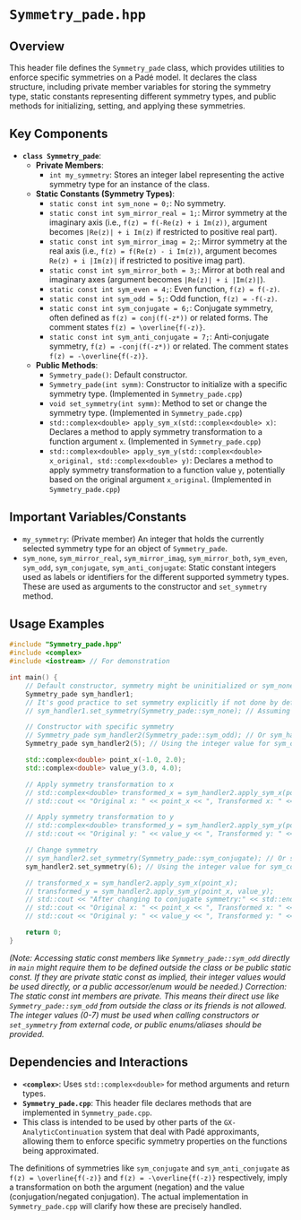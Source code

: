 # `Symmetry_pade.hpp`

## Overview

This header file defines the `Symmetry_pade` class, which provides utilities to enforce specific symmetries on a Padé model. It declares the class structure, including private member variables for storing the symmetry type, static constants representing different symmetry types, and public methods for initializing, setting, and applying these symmetries.

## Key Components

- **`class Symmetry_pade`**:
    - **Private Members**:
        - `int my_symmetry`: Stores an integer label representing the active symmetry type for an instance of the class.
    - **Static Constants (Symmetry Types)**:
        - `static const int sym_none = 0;`: No symmetry.
        - `static const int sym_mirror_real = 1;`: Mirror symmetry at the imaginary axis (i.e., `f(z) = f(-Re(z) + i Im(z))`, argument becomes `|Re(z)| + i Im(z)` if restricted to positive real part).
        - `static const int sym_mirror_imag = 2;`: Mirror symmetry at the real axis (i.e., `f(z) = f(Re(z) - i Im(z))`, argument becomes `Re(z) + i |Im(z)|` if restricted to positive imag part).
        - `static const int sym_mirror_both = 3;`: Mirror at both real and imaginary axes (argument becomes `|Re(z)| + i |Im(z)|`).
        - `static const int sym_even = 4;`: Even function, `f(z) = f(-z)`.
        - `static const int sym_odd = 5;`: Odd function, `f(z) = -f(-z)`.
        - `static const int sym_conjugate = 6;`: Conjugate symmetry, often defined as `f(z) = conj(f(-z*))` or related forms. The comment states `f(z) = \overline{f(-z)}`.
        - `static const int sym_anti_conjugate = 7;`: Anti-conjugate symmetry, `f(z) = -conj(f(-z*))` or related. The comment states `f(z) = -\overline{f(-z)}`.
    - **Public Methods**:
        - `Symmetry_pade()`: Default constructor.
        - `Symmetry_pade(int symm)`: Constructor to initialize with a specific symmetry type. (Implemented in `Symmetry_pade.cpp`)
        - `void set_symmetry(int symm)`: Method to set or change the symmetry type. (Implemented in `Symmetry_pade.cpp`)
        - `std::complex<double> apply_sym_x(std::complex<double> x)`: Declares a method to apply symmetry transformation to a function argument `x`. (Implemented in `Symmetry_pade.cpp`)
        - `std::complex<double> apply_sym_y(std::complex<double> x_original, std::complex<double> y)`: Declares a method to apply symmetry transformation to a function value `y`, potentially based on the original argument `x_original`. (Implemented in `Symmetry_pade.cpp`)

## Important Variables/Constants

- `my_symmetry`: (Private member) An integer that holds the currently selected symmetry type for an object of `Symmetry_pade`.
- `sym_none`, `sym_mirror_real`, `sym_mirror_imag`, `sym_mirror_both`, `sym_even`, `sym_odd`, `sym_conjugate`, `sym_anti_conjugate`: Static constant integers used as labels or identifiers for the different supported symmetry types. These are used as arguments to the constructor and `set_symmetry` method.

## Usage Examples

```cpp
#include "Symmetry_pade.hpp"
#include <complex>
#include <iostream> // For demonstration

int main() {
    // Default constructor, symmetry might be uninitialized or sym_none by default
    Symmetry_pade sym_handler1;
    // It's good practice to set symmetry explicitly if not done by default constructor
    // sym_handler1.set_symmetry(Symmetry_pade::sym_none); // Assuming sym_none is accessible or use integer 0

    // Constructor with specific symmetry
    // Symmetry_pade sym_handler2(Symmetry_pade::sym_odd); // Or sym_handler2(5);
    Symmetry_pade sym_handler2(5); // Using the integer value for sym_odd

    std::complex<double> point_x(-1.0, 2.0);
    std::complex<double> value_y(3.0, 4.0);

    // Apply symmetry transformation to x
    // std::complex<double> transformed_x = sym_handler2.apply_sym_x(point_x);
    // std::cout << "Original x: " << point_x << ", Transformed x: " << transformed_x << std::endl;

    // Apply symmetry transformation to y
    // std::complex<double> transformed_y = sym_handler2.apply_sym_y(point_x, value_y);
    // std::cout << "Original y: " << value_y << ", Transformed y: " << transformed_y << std::endl;

    // Change symmetry
    // sym_handler2.set_symmetry(Symmetry_pade::sym_conjugate); // Or sym_handler2.set_symmetry(6);
    sym_handler2.set_symmetry(6); // Using the integer value for sym_conjugate

    // transformed_x = sym_handler2.apply_sym_x(point_x);
    // transformed_y = sym_handler2.apply_sym_y(point_x, value_y);
    // std::cout << "After changing to conjugate symmetry:" << std::endl;
    // std::cout << "Original x: " << point_x << ", Transformed x: " << transformed_x << std::endl;
    // std::cout << "Original y: " << value_y << ", Transformed y: " << transformed_y << std::endl;

    return 0;
}
```
*(Note: Accessing static const members like `Symmetry_pade::sym_odd` directly in `main` might require them to be defined outside the class or be public static const. If they are private static const as implied, their integer values would be used directly, or a public accessor/enum would be needed.)*
*Correction: The static const int members are private. This means their direct use like `Symmetry_pade::sym_odd` from outside the class or its friends is not allowed. The integer values (0-7) must be used when calling constructors or `set_symmetry` from external code, or public enums/aliases should be provided.*

## Dependencies and Interactions

- **`<complex>`**: Uses `std::complex<double>` for method arguments and return types.
- **`Symmetry_pade.cpp`**: This header file declares methods that are implemented in `Symmetry_pade.cpp`.
- This class is intended to be used by other parts of the `GX-AnalyticContinuation` system that deal with Padé approximants, allowing them to enforce specific symmetry properties on the functions being approximated.

The definitions of symmetries like `sym_conjugate` and `sym_anti_conjugate` as `f(z) = \overline{f(-z)}` and `f(z) = -\overline{f(-z)}` respectively, imply a transformation on both the argument (negation) and the value (conjugation/negated conjugation). The actual implementation in `Symmetry_pade.cpp` will clarify how these are precisely handled.

